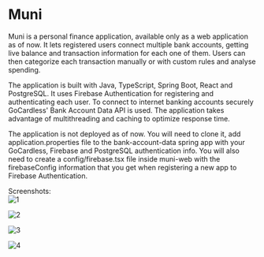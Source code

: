 # Muni
Muni is a personal finance application, available only as a web application as of now. It lets registered users connect multiple bank accounts, getting live balance and transaction information for each one of them. Users can then categorize each transaction manually or with custom rules and analyse spending.  

The application is built with Java, TypeScript, Spring Boot, React and PostgreSQL. It uses Firebase Authentication for registering and authenticating each user. To connect to internet banking accounts securely GoCardless' Bank Account Data API is used. The application takes advantage of multithreading and caching to optimize response time.  
  
The application is not deployed as of now. You will need to clone it, add application.properties file to the bank-account-data spring app with your GoCardless, Firebase and PostgreSQL authentication info. You will also need to create a config/firebase.tsx file inside muni-web with the firebaseConfig information that you get when registering a new app to Firebase Authentication.
  
Screenshots:  
![1](https://github.com/HalmaiErik/muni/assets/44140608/ddba425e-1519-48bb-b6c6-6ddf80d79499)  

![2](https://github.com/HalmaiErik/muni/assets/44140608/f5f9df46-928a-43f0-908a-b2baf9e82fba)  

![3](https://github.com/HalmaiErik/muni/assets/44140608/eee79432-23cc-4ea5-8f8b-f4bc59742147)  

![4](https://github.com/HalmaiErik/muni/assets/44140608/e10d9786-0983-4398-9707-9e85be7b8ff9)  
  

